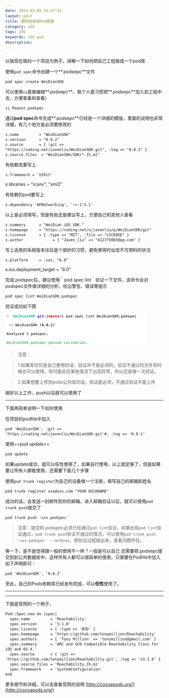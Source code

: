 ```yaml
---
date: 2015-03-05 15:27:31
layout: post
title: 把项目使用Pod管理
category: iOS
tags: iOS
keywords: iOS pod
description:
---
```


###



以我现在做的一个项目为例子，讲解一下如何把自己工程做成一个pod库

使用`pod spec`命令创建一个**.podsepc**文件

	pod spec create WeiDianSDK

可以使用`vi`直接编辑**.podsepc**，我个人是习惯把**.podsepc**加入到工程中去，方便查看和查看）

    vi Peanut.podspec

通过**pod spec**命令生成**.podsepc**已经是一个详细的模版，里面的说明也非常详细，有几个地方是必须要修改的

	s.name         = "WeiDianSDK"
	s.version      = "0.0.2"
	s.source       = { :git => "https://coding.net/javenliu/WeiDianSDK.git", :tag => "0.0.2" }
    s.source_files  = "WeiDianSDK/SDK/*.{h,m}"

有依赖库要写上

	s.framework = 'UIKit'
  s.libraries = "iconv", "xml2"

有依赖的pod要写上

	s.dependency 'AFNetworking', '~> 2.5.1'

以上是必须填写，但是有些还是建议写上，方便自己和其他人查看

	s.summary      = "WeiDian iOS SDK."
    s.homepage     = "https://coding.net/u/javenliu/p/WeiDianSDK/git"
	s.license      = { :type => "MIT", :file => "LICENSE" }
	s.author             = { "Javen_liu" => "412775083@qq.com" }

写上适用的系统版本往往是个很好的习惯，避免使用时出现不可预料的状况

	s.platform     = :ios, "6.0"
  s.ios.deployment_target = "6.0"

完成.podspec后，建议使用｀pod spec lint｀验证一下文件，该命令会对podspec文件做详细的分析，给出警告、错误等提示

	pod spec lint WeiDianSDK.podspec

验证成功如下图

![](blog_images/lint_pass.png)

>注意：

>1.如果库仅仅是自己使用的话，验证并不是必须的，验证不通过的文件有时候也可以使用，但可能会在某些情况下出现异常，所以还是做一次验证。

>2.如果想要上传到pods公共库的话，验证是必须，不通过验证不能上传


做好以上工作，push以后就可以使用了
_ _ _

下面再简单说明一下如何使用

在项目的podfile中加入

    pod 'WeiDianSDK', :git => 'https://coding.net/javenliu/WeiDianSDK.git'#, :tag => '0.0.1'

使用==pod update==

	pod update

如果update成功，就可以任性使用了，如果自行使用，以上就足够了，但是如果要让所有人都能使用，还需要下面几个步骤

使用`pod trunk register`为自己的设备做一个注册，填写自己的邮箱和姓名

	pod trunk register xxx@xxx.com "YOUR NICKNAME"

成功的话，会发送一封邮件到你的邮箱，进入邮箱验证以后，就可以使用`pod trunk push`提交了

	pod trunk push 'xxx.podspec'

>注意：提交的.podspec必须已经通过`pod lint`验证，如果出现`pod lint`验证通过，`pod trunk push`验证不通过的情况，可以使用`pod trunk push 'xxx.podspec' --verbose`，把验证过程输出来，查看问题所在。


等一下，是不是觉得跟一般的使用不一样？一般是可以自己
还需要把.podsepc提交到到公共数据库中，这样所有人都可以很简单的使用，只需要在Podfile中加入如下声明即可：

	pod 'WeiDianSDK', '0.0.2'

至此，自己的Pods依赖库已经发布完成，可以**任性**使用了。

_ _ _

_ _ _

下面是官网的一个例子，

    Pod::Spec.new do |spec|
      spec.name         = 'Reachability'
      spec.version      = '3.1.0'
      spec.license      = { :type => 'BSD' }
      spec.homepage     = 'https://github.com/tonymillion/Reachability'
      spec.authors      = { 'Tony Million' => 'tonymillion@gmail.com' }
      spec.summary      = 'ARC and GCD Compatible Reachability Class for iOS and OS X.'
      spec.source       = { :git => 'https://github.com/tonymillion/Reachability.git', :tag => 'v3.1.0' }
      spec.source_files = 'Reachability.{h,m}'
      spec.framework    = 'SystemConfiguration'
    end


更多细节和详细，可以去查看官网的说明 [http://cocoapods.org/](http://cocoapods.org/)

